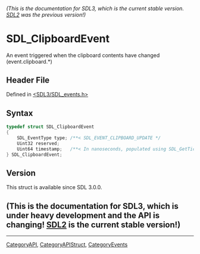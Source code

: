 ###### (This is the documentation for SDL3, which is the current stable version. [SDL2](https://wiki.libsdl.org/SDL2/) was the previous version!)
# SDL_ClipboardEvent

An event triggered when the clipboard contents have changed (event.clipboard.*)

## Header File

Defined in [<SDL3/SDL_events.h>](https://github.com/libsdl-org/SDL/blob/main/include/SDL3/SDL_events.h)

## Syntax

```c
typedef struct SDL_ClipboardEvent
{
    SDL_EventType type; /**< SDL_EVENT_CLIPBOARD_UPDATE */
    Uint32 reserved;
    Uint64 timestamp;   /**< In nanoseconds, populated using SDL_GetTicksNS() */
} SDL_ClipboardEvent;
```

## Version

This struct is available since SDL 3.0.0.

## (This is the documentation for SDL3, which is under heavy development and the API is changing! [SDL2](https://wiki.libsdl.org/SDL2/) is the current stable version!)



----
[CategoryAPI](CategoryAPI), [CategoryAPIStruct](CategoryAPIStruct), [CategoryEvents](CategoryEvents)

